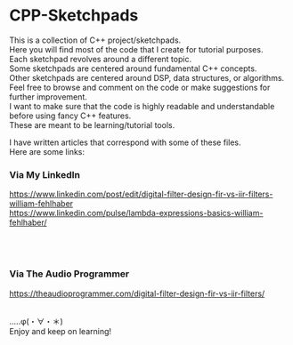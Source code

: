 # CPP-Sketchpads

This is a collection of C++ project/sketchpads.<br/>
Here you will find most of the code that I create for tutorial purposes.<br/>
Each sketchpad revolves around a different topic.<br/>
Some sketchpads are centered around fundamental C++ concepts.<br/>
Other sketchpads are centered around DSP, data structures, or algorithms.<br/>
Feel free to browse and comment on the code or make suggestions for further improvement.<br/>
I want to make sure that the code is highly readable and understandable before using fancy C++ features.<br/>
These are meant to be learning/tutorial tools.<br/>

I have written articles that correspond with some of these files.<br/>
Here are some links:<br/>
### Via My LinkedIn
https://www.linkedin.com/post/edit/digital-filter-design-fir-vs-iir-filters-william-fehlhaber <br/>
https://www.linkedin.com/pulse/lambda-expressions-basics-william-fehlhaber/ <br/>
<br/>
<br/>
<br/>
### Via The Audio Programmer
https://theaudioprogrammer.com/digital-filter-design-fir-vs-iir-filters/  <br/>
<br/>

.....φ(・∀・＊) <br/>
Enjoy and keep on learning! <br/>
